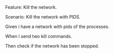 Feature: Kill the network.

Scenario: Kill the network with PIDS.

Given i have a network with pids of the processes.

When i send two kill commands. 

Then check if the network has been stopped.

